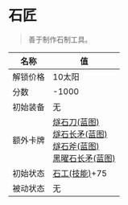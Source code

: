 # 石匠  
> 善于制作石制工具。  
  
名称  |  值  
----  |  ----  
解锁价格  |  10太阳  
分数  |  -1000  
初始装备  |  无  
额外卡牌  |  [燧石刀(蓝图)](Bp_FlintKnife.md)<br>[燧石长矛(蓝图)](Bp_FlintSpear.md)<br>[燧石斧(蓝图)](Bp_FlintAxe.md)<br>[黑曜石长矛(蓝图)](Bp_ObsidianSpear.md)  
初始状态  |  [石工(技能)](Skill_Knapping.md)+75  
被动状态  |  无  
